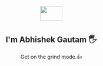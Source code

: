 <h1 align="center"><img src="https://pa1.narvii.com/6546/2c324c2269e27c0f3cbfcd0e758896a03ba18737_hq.gif" width="60" height="40"></h1>
<h2 align="center">I'm Abhishek Gautam 🖐</h2>

<p align="center">Get on the grind mode.👍</p>
<!--
**abhishek-220/abhishek-220** is a ✨ _special_ ✨ repository because its `README.md` (this file) appears on your GitHub profile.

Here are some ideas to get you started:

- 🔭 I’m currently working in college clubs and developing skills
- 🌱 I’m currently learning ML MySQL, Data Science
- 👯 I’m looking to collaborate on ...
- 🤔 I’m looking for help with ...
- 💬 Ask me about ...
- 📫 How to reach me: ...
- 😄 Pronouns: ...
- ⚡ Fun fact: ...
-->
## ✍ Find me on
<p align="center">
 <a href="https://github.com/abhishek-220/" target="_blank" rel="noopener noreferrer"> <img src="https://raw.githubusercontent.com/iconic/open-iconic/master/svg/globe.svg" alt="Python" height="40" style="vertical-align:top; margin:4px"> </a>
 <a href="mailto:seigrain5676@gmail.com"> <img src="https://cdn.jsdelivr.net/npm/simple-icons@v3/icons/gmail.svg" alt="Python" height="40" style="vertical-align:top; margin:4px"></a>
</p>

## ☎ Languages
